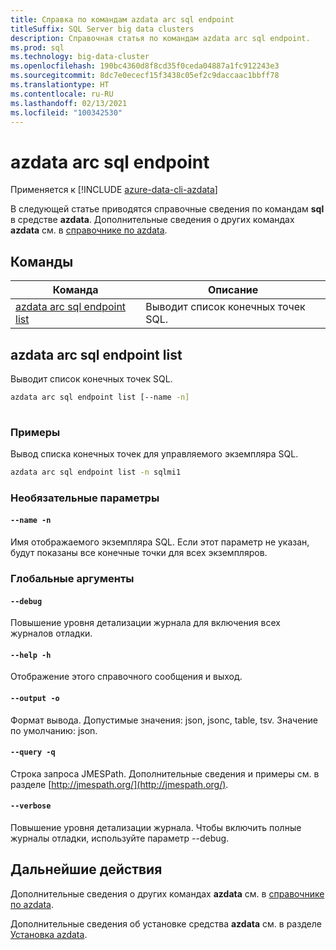 ```yaml
---
title: Справка по командам azdata arc sql endpoint
titleSuffix: SQL Server big data clusters
description: Справочная статья по командам azdata arc sql endpoint.
ms.prod: sql
ms.technology: big-data-cluster
ms.openlocfilehash: 190bc4360d8f8cd35f0ceda04887a1fc912243e3
ms.sourcegitcommit: 8dc7e0ececf15f3438c05ef2c9daccaac1bbff78
ms.translationtype: HT
ms.contentlocale: ru-RU
ms.lasthandoff: 02/13/2021
ms.locfileid: "100342530"
---
```

# <a name="azdata-arc-sql-endpoint"></a>azdata arc sql endpoint

Применяется к [!INCLUDE [azure-data-cli-azdata](../../includes/azure-data-cli-azdata.md)]

В следующей статье приводятся справочные сведения по командам **sql** в средстве **azdata**. Дополнительные сведения о других командах **azdata** см. в [справочнике по azdata](reference-azdata.md).

## <a name="commands"></a>Команды
|Команда|Описание|
| --- | --- |
[azdata arc sql endpoint list](#azdata-arc-sql-endpoint-list) | Выводит список конечных точек SQL.
## <a name="azdata-arc-sql-endpoint-list"></a>azdata arc sql endpoint list
Выводит список конечных точек SQL.
```bash
azdata arc sql endpoint list [--name -n] 
                             
```
### <a name="examples"></a>Примеры
Вывод списка конечных точек для управляемого экземпляра SQL.
```bash
azdata arc sql endpoint list -n sqlmi1
```
### <a name="optional-parameters"></a>Необязательные параметры
#### `--name -n`
Имя отображаемого экземпляра SQL. Если этот параметр не указан, будут показаны все конечные точки для всех экземпляров.
### <a name="global-arguments"></a>Глобальные аргументы
#### `--debug`
Повышение уровня детализации журнала для включения всех журналов отладки.
#### `--help -h`
Отображение этого справочного сообщения и выход.
#### `--output -o`
Формат вывода.  Допустимые значения: json, jsonc, table, tsv.  Значение по умолчанию: json.
#### `--query -q`
Строка запроса JMESPath. Дополнительные сведения и примеры см. в разделе [http://jmespath.org/](http://jmespath.org/).
#### `--verbose`
Повышение уровня детализации журнала. Чтобы включить полные журналы отладки, используйте параметр --debug.

## <a name="next-steps"></a>Дальнейшие действия

Дополнительные сведения о других командах **azdata** см. в [справочнике по azdata](reference-azdata.md). 

Дополнительные сведения об установке средства **azdata** см. в разделе [Установка azdata](..\install\deploy-install-azdata.md).
